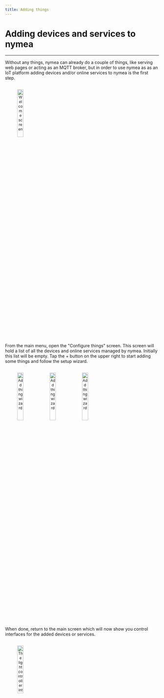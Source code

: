```yaml
---
title: Adding things
---
```


# Adding devices and services to nymea
------------------------------------

Without any things, nymea can already do a couple of things, like serving web pages or acting as an MQTT broker, but in order to use nymea as as an IoT platform adding devices and/or online services to nymea is the first step.

<dl>
<img src="https://raw.githubusercontent.com/guh/nymea-wiki/master/docs/en/images/welcome-page.jpg" alt="Welcome screen" style="float: left; font-size: 9pt; text-align: center; width: 20%; margin-right: 1%; margin-bottom: 0.5em; margin-top: 15px;">
<p style="clear: both;"></p>
</dl>
<br />

From the main menu, open the "Configure things" screen. This screen will hold a list of all the devices and online services managed by nymea. Initially this list will be empty. Tap the + button on the upper right to start adding some things and follow the setup wizard.

<dl>

<img src="https://raw.githubusercontent.com/guh/nymea-wiki/master/docs/en/images/add-thing-0.jpg" alt="Add thing wizard" style="float: left; font-size: 9pt; text-align: center; width: 20%; margin-right: 1%; margin-bottom: 0.5em; margin-top: 15px;">
<img src="https://raw.githubusercontent.com/guh/nymea-wiki/master/docs/en/images/add-thing-1.jpg" alt="Add thing wizard" style="float: left; font-size: 9pt; text-align: center; width: 20%; margin-right: 1%; margin-bottom: 0.5em; margin-top: 15px;">
<img src="https://raw.githubusercontent.com/guh/nymea-wiki/master/docs/en/images/add-thing-2.jpg" alt="Add thing wizard" style="float: left; font-size: 9pt; text-align: center; width: 20%; margin-right: 1%; margin-bottom: 0.5em; margin-top: 15px;">
<p style="clear: both;"></p>
</dl>
<br />

When done, return to the main screen which will now show you control interfaces for the added devices or services.

<dl>
<img src="https://raw.githubusercontent.com/guh/nymea-wiki/master/docs/en/images/light-page.jpg" alt="The light controller interface" style="float: left; font-size: 9pt; text-align: center; width: 20%; margin-right: 1%; margin-bottom: 0.5em; margin-top: 15px;">
<p style="clear: both;"></p>
</dl>